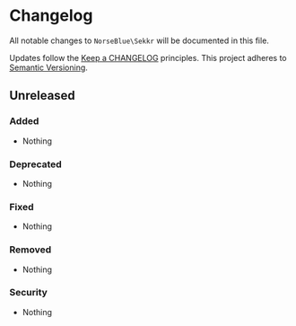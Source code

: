 # Changelog

All notable changes to `NorseBlue\Sekkr` will be documented in this file.

Updates follow the [Keep a CHANGELOG](https://keepachangelog.com/) principles.
This project adheres to [Semantic Versioning](https://semver.org/spec/v2.0.0.html).

## Unreleased

### Added
- Nothing

### Deprecated
- Nothing

### Fixed
- Nothing

### Removed
- Nothing

### Security
- Nothing
